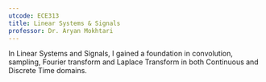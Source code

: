 ```yaml
---
utcode: ECE313
title: Linear Systems & Signals
professor: Dr. Aryan Mokhtari
---
```

In Linear Systems and Signals, I gained a foundation in convolution, sampling, Fourier transform and Laplace Transform in both Continuous and Discrete Time domains.